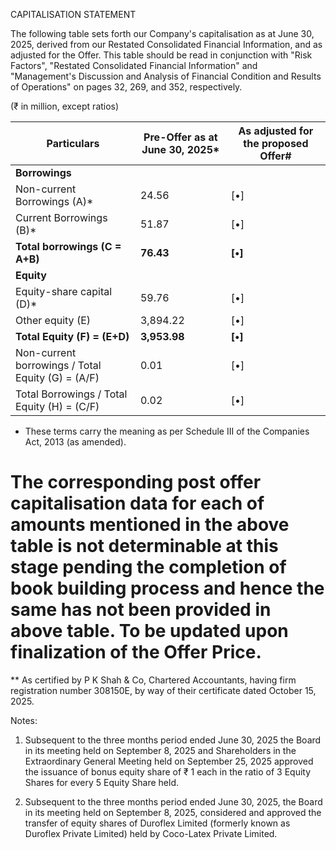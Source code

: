 CAPITALISATION STATEMENT

The following table sets forth our Company's capitalisation as at June 30, 2025, derived from our Restated Consolidated Financial Information, and as adjusted for the Offer. This table should be read in conjunction with "Risk Factors", "Restated Consolidated Financial Information" and "Management's Discussion and Analysis of Financial Condition and Results of Operations" on pages 32, 269, and 352, respectively.

(₹ in million, except ratios)

<table><thead><tr><th>Particulars</th><th>Pre-Offer as at June 30, 2025*</th><th>As adjusted for the proposed Offer#</th></tr></thead><tbody><tr><td><strong>Borrowings</strong></td><td></td><td></td></tr><tr><td>Non-current Borrowings (A)*</td><td>24.56</td><td>[•]</td></tr><tr><td>Current Borrowings (B)*</td><td>51.87</td><td>[•]</td></tr><tr><td><strong>Total borrowings (C = A+B)</strong></td><td><strong>76.43</strong></td><td><strong>[•]</strong></td></tr><tr><td><strong>Equity</strong></td><td></td><td></td></tr><tr><td>Equity-share capital (D)*</td><td>59.76</td><td>[•]</td></tr><tr><td>Other equity (E)</td><td>3,894.22</td><td>[•]</td></tr><tr><td><strong>Total Equity (F) = (E+D)</strong></td><td><strong>3,953.98</strong></td><td><strong>[•]</strong></td></tr><tr><td>Non-current borrowings / Total Equity (G) = (A/F)</td><td>0.01</td><td>[•]</td></tr><tr><td>Total Borrowings / Total Equity (H) = (C/F)</td><td>0.02</td><td>[•]</td></tr></tbody></table>

* These terms carry the meaning as per Schedule III of the Companies Act, 2013 (as amended).

# The corresponding post offer capitalisation data for each of amounts mentioned in the above table is not determinable at this stage pending the completion of book building process and hence the same has not been provided in above table. To be updated upon finalization of the Offer Price.

** As certified by P K Shah & Co, Chartered Accountants, having firm registration number 308150E, by way of their certificate dated October 15, 2025.

Notes:

1) Subsequent to the three months period ended June 30, 2025 the Board in its meeting held on September 8, 2025 and Shareholders in the Extraordinary General Meeting held on September 25, 2025 approved the issuance of bonus equity share of ₹ 1 each in the ratio of 3 Equity Shares for every 5 Equity Share held.

2) Subsequent to the three months period ended June 30, 2025, the Board in its meeting held on September 8, 2025, considered and approved the transfer of equity shares of Duroflex Limited (formerly known as Duroflex Private Limited) held by Coco-Latex Private Limited.